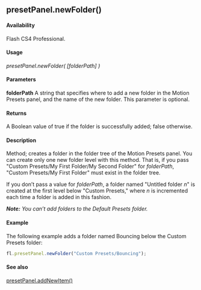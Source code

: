 ## presetPanel.newFolder()

#### Availability

Flash CS4 Professional.

#### Usage

*presetPanel.newFolder( [folderPath] )*

#### Parameters

**folderPath** A string that specifies where to add a new folder in the Motion Presets panel, and the name of the new folder. This parameter is optional.

#### Returns

A Boolean value of true if the folder is successfully added; false otherwise.

#### Description

Method; creates a folder in the folder tree of the Motion Presets panel. You can create only one new folder level with this method. That is, if you pass "Custom Presets/My First Folder/My Second Folder" for *folderPath*, "Custom Presets/My First Folder" must exist in the folder tree.

If you don’t pass a value for *folderPath*, a folder named "Untitled folder *n*" is created at the first level below "Custom Presets," where *n* is incremented each time a folder is added in this fashion.

***Note:** You can’t add folders to the Default Presets folder.*

#### Example

The following example adds a folder named Bouncing below the Custom Presets folder:

```javascript
fl.presetPanel.newFolder("Custom Presets/Bouncing");

```
#### See also

[presetPanel.addNewItem()](../presetPanel_object/presetPanel.md)
